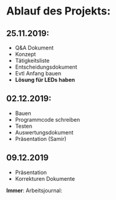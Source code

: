 # Ablauf des Projekts:
## 25.11.2019: 
- Q&A Dokument
- Konzept
- Tätigkeitsliste
- Entscheidungsdokument
- Evtl Anfang bauen
- **Lösung für LEDs haben**

## 02.12.2019:
- Bauen 
- Programmcode schreiben
- Testen
- Auswertungsdokument
- Präsentation (Samir)

## 09.12.2019
- Präsentation
- Korrekturen Dokumente

**Immer**: Arbeitsjournal:



